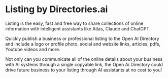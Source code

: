 # Listing by Directories.ai

Listing is the easy, fast and free way to share collections of online information with intelligent assistants like Atlas, Claude and ChatGPT.

Quickly publish a business or professional listing to the Open AI Directory and include a logo or profile photo, social and website links, articles, pdfs, Youtube videos and more. 

Not only can you communicate all of the online details about your business with AI systems through a single copyable link, the Open Ai Directory could drive future business to your listing through AI assistants at no cost to you!
